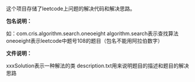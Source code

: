 这个项目存储了leetcode上问题的解决代码和解决思路。

**包名说明：**

如：com.cris.algorithm.search.oneoeight
algorithm.search表示查找算法
oneoeight表示leetcode中题号108的题目（包名不能用阿拉伯数字）

**文件说明：**

xxxSolution表示一种解法的类
description.txt用来说明题目的描述和题目的解决思路